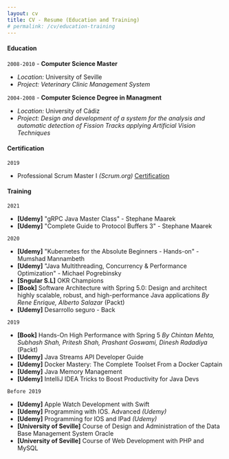 ```yaml
---
layout: cv
title: CV - Resume (Education and Training)
# permalink: /cv/education-training
---
```


#### Education

`2008-2010` - __Computer Science Master__
* *Location:* University of Seville
* *Project:* *Veterinary Clinic Management System*

`2004-2008` - __Computer Science Degree in Managment__
* *Location:* University of Cádiz
* *Project:* *Design and development of a system for the analysis and automatic detection of Fission Tracks applying Artificial Vision Techniques*


#### Certification

`2019` 
* Professional Scrum Master I *(Scrum.org)* [Certification](https://www.scrum.org/certificates/472284)


#### Training

`2021`
* **[Udemy]** "gRPC Java Master Class" - Stephane Maarek
* **[Udemy]** "Complete Guide to Protocol Buffers 3" - Stephane Maarek

`2020`
* **[Udemy]** "Kubernetes for the Absolute Beginners - Hands-on" - Mumshad Mannambeth
* **[Udemy]** "Java Multithreading, Concurrency & Performance Optimization" - Michael Pogrebinsky
* **[Sngular S.L]** OKR Champions
* **[Book]** Software Architecture with Spring 5.0: Design and architect highly scalable, robust, and high-performance Java applications *By Rene Enrique, Alberto Salazar* (Packt)
* **[Udemy]** Desarrollo seguro - Back

`2019`
* **[Book]** Hands-On High Performance with Spring 5 *By Chintan Mehta, Subhash Shah, Pritesh Shah, Prashant Goswami, Dinesh Radadiya* (Packt)
* **[Udemy]** Java Streams API Developer Guide
* **[Udemy]** Docker Mastery: The Complete Toolset From a Docker Captain
* **[Udemy]** Java Memory Management
* **[Udemy]** IntelliJ IDEA Tricks to Boost Productivity for Java Devs

`Before 2019`
* **[Udemy]** Apple Watch Development with Swift
* **[Udemy]** Programming with IOS. Advanced *(Udemy)*
* **[Udemy]** Programming for IOS and IPad *(Udemy)*
* **[University of Seville]** Course of Design and Administration of the Data Base Management System Oracle
* **[University of Seville]** Course of Web Development with PHP and MySQL

